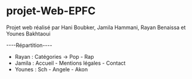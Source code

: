 # projet-Web-EPFC
Projet web réalisé par 
Hani Boubker,
Jamila Hammani,
Rayan Benaissa et
Younes Bakhtaoui

----Répartition----

- Rayan : Catégories -> Pop - Rap
- Jamila : Accueil - Mentions légales - Contact
- Younes : Sch - Angele - Akon
